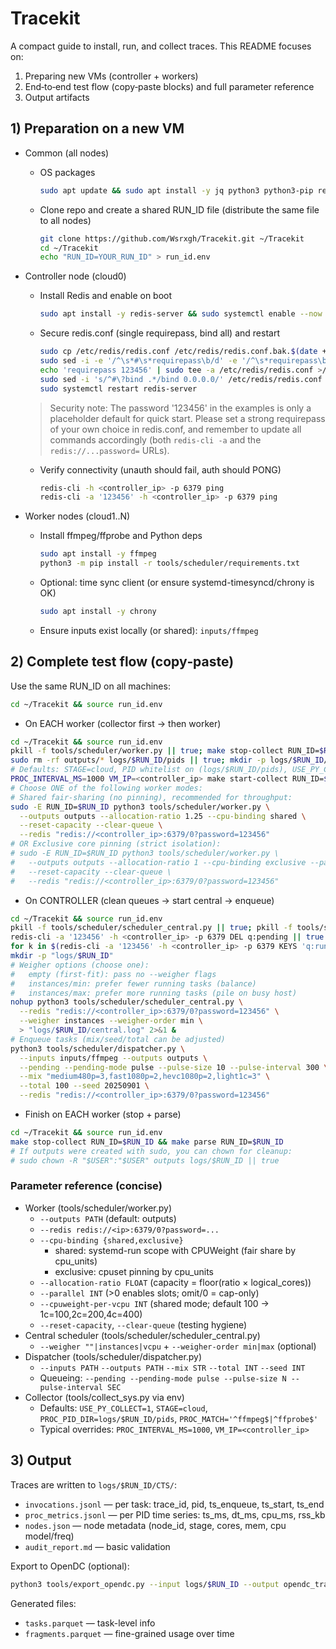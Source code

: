 # Tracekit

A compact guide to install, run, and collect traces. This README focuses on:
1) Preparing new VMs (controller + workers)
2) End‑to‑end test flow (copy‑paste blocks) and full parameter reference
3) Output artifacts

## 1) Preparation on a new VM

- Common (all nodes)
  - OS packages
    ```bash
    sudo apt update && sudo apt install -y jq python3 python3-pip redis-tools
    ```
  - Clone repo and create a shared RUN_ID file (distribute the same file to all nodes)
    ```bash
    git clone https://github.com/Wsrxgh/Tracekit.git ~/Tracekit
    cd ~/Tracekit
    echo "RUN_ID=YOUR_RUN_ID" > run_id.env
    ```
- Controller node (cloud0)
  - Install Redis and enable on boot
    ```bash
    sudo apt install -y redis-server && sudo systemctl enable --now redis-server
    ```
  - Secure redis.conf (single requirepass, bind all) and restart
    ```bash
    sudo cp /etc/redis/redis.conf /etc/redis/redis.conf.bak.$(date +%s)
    sudo sed -i -e '/^\s*#\s*requirepass\b/d' -e '/^\s*requirepass\b/d' /etc/redis/redis.conf
    echo 'requirepass 123456' | sudo tee -a /etc/redis/redis.conf >/dev/null
    sudo sed -i 's/^#\?bind .*/bind 0.0.0.0/' /etc/redis/redis.conf
    sudo systemctl restart redis-server
    ```
  > Security note: The password '123456' in the examples is only a placeholder default for quick start. Please set a strong requirepass of your own choice in redis.conf, and remember to update all commands accordingly (both `redis-cli -a` and the `redis://...password=` URLs).

  - Verify connectivity (unauth should fail, auth should PONG)
    ```bash
    redis-cli -h <controller_ip> -p 6379 ping
    redis-cli -a '123456' -h <controller_ip> -p 6379 ping
    ```
- Worker nodes (cloud1..N)
  - Install ffmpeg/ffprobe and Python deps
    ```bash
    sudo apt install -y ffmpeg
    python3 -m pip install -r tools/scheduler/requirements.txt
    ```
  - Optional: time sync client (or ensure systemd-timesyncd/chrony is OK)
    ```bash
    sudo apt install -y chrony
    ```
  - Ensure inputs exist locally (or shared): `inputs/ffmpeg`


## 2) Complete test flow (copy‑paste)

Use the same RUN_ID on all machines:
```bash
cd ~/Tracekit && source run_id.env
```

- On EACH worker (collector first → then worker)
```bash
cd ~/Tracekit && source run_id.env
pkill -f tools/scheduler/worker.py || true; make stop-collect RUN_ID=$RUN_ID || true
sudo rm -rf outputs/* logs/$RUN_ID/pids || true; mkdir -p logs/$RUN_ID/pids
# Defaults: STAGE=cloud, PID whitelist on (logs/$RUN_ID/pids), USE_PY_COLLECT=1, PROC_MATCH='^ffmpeg$|^ffprobe$'
PROC_INTERVAL_MS=1000 VM_IP=<controller_ip> make start-collect RUN_ID=$RUN_ID
# Choose ONE of the following worker modes:
# Shared fair-sharing (no pinning), recommended for throughput:
sudo -E RUN_ID=$RUN_ID python3 tools/scheduler/worker.py \
  --outputs outputs --allocation-ratio 1.25 --cpu-binding shared \
  --reset-capacity --clear-queue \
  --redis "redis://<controller_ip>:6379/0?password=123456"
# OR Exclusive core pinning (strict isolation):
# sudo -E RUN_ID=$RUN_ID python3 tools/scheduler/worker.py \
#   --outputs outputs --allocation-ratio 1 --cpu-binding exclusive --parallel 1 \
#   --reset-capacity --clear-queue \
#   --redis "redis://<controller_ip>:6379/0?password=123456"
```

- On CONTROLLER (clean queues → start central → enqueue)
```bash
cd ~/Tracekit && source run_id.env
pkill -f tools/scheduler/scheduler_central.py || true; pkill -f tools/scheduler/dispatcher.py || true
redis-cli -a '123456' -h <controller_ip> -p 6379 DEL q:pending || true
for k in $(redis-cli -a '123456' -h <controller_ip> -p 6379 KEYS 'q:run.*'); do redis-cli -a '123456' -h <controller_ip> -p 6379 DEL "$k"; done
mkdir -p "logs/$RUN_ID"
# Weigher options (choose one):
#   empty (first-fit): pass no --weigher flags
#   instances/min: prefer fewer running tasks (balance)
#   instances/max: prefer more running tasks (pile on busy host)
nohup python3 tools/scheduler/scheduler_central.py \
  --redis "redis://<controller_ip>:6379/0?password=123456" \
  --weigher instances --weigher-order min \
  > "logs/$RUN_ID/central.log" 2>&1 &
# Enqueue tasks (mix/seed/total can be adjusted)
python3 tools/scheduler/dispatcher.py \
  --inputs inputs/ffmpeg --outputs outputs \
  --pending --pending-mode pulse --pulse-size 10 --pulse-interval 300 \
  --mix "medium480p=3,fast1080p=2,hevc1080p=2,light1c=3" \
  --total 100 --seed 20250901 \
  --redis "redis://<controller_ip>:6379/0?password=123456"
```

- Finish on EACH worker (stop + parse)
```bash
cd ~/Tracekit && source run_id.env
make stop-collect RUN_ID=$RUN_ID && make parse RUN_ID=$RUN_ID
# If outputs were created with sudo, you can chown for cleanup:
# sudo chown -R "$USER":"$USER" outputs logs/$RUN_ID || true
```

### Parameter reference (concise)
- Worker (tools/scheduler/worker.py)
  - `--outputs PATH` (default: outputs)
  - `--redis redis://<ip>:6379/0?password=...`
  - `--cpu-binding {shared,exclusive}`
    - shared: systemd-run scope with CPUWeight (fair share by cpu_units)
    - exclusive: cpuset pinning by cpu_units
  - `--allocation-ratio FLOAT` (capacity = floor(ratio × logical_cores))
  - `--parallel INT` (>0 enables slots; omit/0 = cap-only)
  - `--cpuweight-per-vcpu INT` (shared mode; default 100 → 1c=100,2c=200,4c=400)
  - `--reset-capacity`, `--clear-queue` (testing hygiene)
- Central scheduler (tools/scheduler/scheduler_central.py)
  - `--weigher ""|instances|vcpu` + `--weigher-order min|max` (optional)
- Dispatcher (tools/scheduler/dispatcher.py)
  - `--inputs PATH` `--outputs PATH` `--mix STR` `--total INT` `--seed INT`
  - Queueing: `--pending --pending-mode pulse --pulse-size N --pulse-interval SEC`
- Collector (tools/collect_sys.py via env)
  - Defaults: `USE_PY_COLLECT=1`, `STAGE=cloud`, `PROC_PID_DIR=logs/$RUN_ID/pids`, `PROC_MATCH='^ffmpeg$|^ffprobe$'`
  - Typical overrides: `PROC_INTERVAL_MS=1000`, `VM_IP=<controller_ip>`


## 3) Output

Traces are written to `logs/$RUN_ID/CTS/`:
- `invocations.jsonl` — per task: trace_id, pid, ts_enqueue, ts_start, ts_end
- `proc_metrics.jsonl` — per PID time series: ts_ms, dt_ms, cpu_ms, rss_kb
- `nodes.json` — node metadata (node_id, stage, cores, mem, cpu model/freq)
- `audit_report.md` — basic validation

Export to OpenDC (optional):
```bash
python3 tools/export_opendc.py --input logs/$RUN_ID --output opendc_traces/
```
Generated files:
- `tasks.parquet` — task-level info
- `fragments.parquet` — fine-grained usage over time
